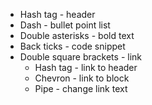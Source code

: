 - Hash tag - header
- Dash - bullet point list
- Double asterisks - bold text
- Back ticks - code snippet
- Double square brackets - link
	- Hash tag - link to header
	- Chevron - link to block
	- Pipe - change link text